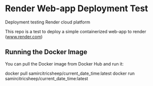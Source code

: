# Render Web-app Deployment Test
Deployment testing Render cloud platform

This repo is a test to deploy a simple containerized web-app to render (www.render.com)


## Running the Docker Image

You can pull the Docker image from Docker Hub and run it: 

docker pull samircitricsheep/current_date_time:latest
docker run samircitricsheep/current_date_time:latest